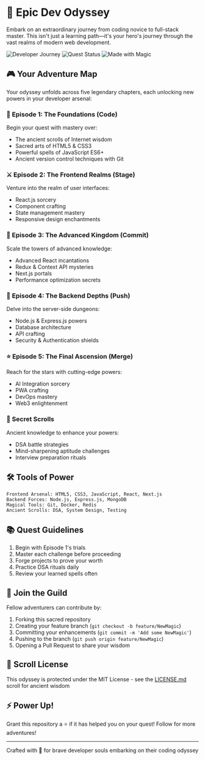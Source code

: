# 💫 Epic Dev Odyssey

Embark on an extraordinary journey from coding novice to full-stack master. This isn't just a learning path—it's your hero's journey through the vast realms of modern web development.

![Developer Journey](https://img.shields.io/badge/Developer-Journey-blue.svg) ![Quest Status](https://img.shields.io/badge/Quest-Active-success.svg) ![Made with Magic](https://img.shields.io/badge/Made%20with-Magic-purple.svg)

## 🎮 Your Adventure Map

Your odyssey unfolds across five legendary chapters, each unlocking new powers in your developer arsenal:

### 🌟 Episode 1: The Foundations (Code)
Begin your quest with mastery over:
- The ancient scrolls of Internet wisdom
- Sacred arts of HTML5 & CSS3
- Powerful spells of JavaScript ES6+
- Ancient version control techniques with Git

### ⚔️ Episode 2: The Frontend Realms (Stage)
Venture into the realm of user interfaces:
- React.js sorcery
- Component crafting
- State management mastery
- Responsive design enchantments

### 🏰 Episode 3: The Advanced Kingdom (Commit)
Scale the towers of advanced knowledge:
- Advanced React incantations
- Redux & Context API mysteries
- Next.js portals
- Performance optimization secrets

### 🌋 Episode 4: The Backend Depths (Push)
Delve into the server-side dungeons:
- Node.js & Express.js powers
- Database architecture
- API crafting
- Security & Authentication shields

### ⭐ Episode 5: The Final Ascension (Merge)
Reach for the stars with cutting-edge powers:
- AI Integration sorcery
- PWA crafting
- DevOps mastery
- Web3 enlightenment

### 🎯 Secret Scrolls
Ancient knowledge to enhance your powers:
- DSA battle strategies
- Mind-sharpening aptitude challenges
- Interview preparation rituals

## 🛠️ Tools of Power

```text
Frontend Arsenal: HTML5, CSS3, JavaScript, React, Next.js
Backend Forces: Node.js, Express.js, MongoDB
Magical Tools: Git, Docker, Redis
Ancient Scrolls: DSA, System Design, Testing
```

## 📚 Quest Guidelines

1. Begin with Episode 1's trials
2. Master each challenge before proceeding
3. Forge projects to prove your worth
4. Practice DSA rituals daily
5. Review your learned spells often

## 🤝 Join the Guild

Fellow adventurers can contribute by:
1. Forking this sacred repository
2. Creating your feature branch (`git checkout -b feature/NewMagic`)
3. Committing your enhancements (`git commit -m 'Add some NewMagic'`)
4. Pushing to the branch (`git push origin feature/NewMagic`)
5. Opening a Pull Request to share your wisdom

## 📜 Scroll License

This odyssey is protected under the MIT License - see the [LICENSE.md](LICENSE.md) scroll for ancient wisdom

## ⚡ Power Up!

Grant this repository a ⭐️ if it has helped you on your quest! Follow for more adventures!

---

Crafted with 💫 for brave developer souls embarking on their coding odyssey
